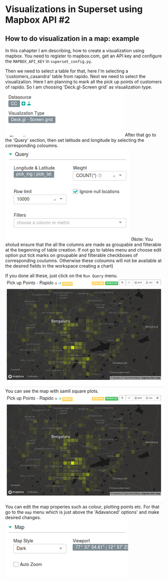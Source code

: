 # Visualizations in Superset using Mapbox API #2

## How to do visualization in a map: example
In this cahapter I am describing, how to create a visualization using mapbox. 
 You need to register to mapbox.com, get an API key and configure the
``MAPBOX_API_KEY`` in ``superset_config.py``.

Then we need to select a table for that, here I'm selecting a 'customers_casandra' table from rapido. Next we need to select the visualization. Here I am planning to mark all the pick up points of customers of rapido. So I am choosing 'Deck.gl-Screen grid' as visualization type. 
![](images/visua_type.png)
After that go to the 'Query' section, then set latitude and longitude by selecting the corresponding coloumns.
![](images/query_map.png)
(Note: You sholud ensure that the all the columns are made as groupable and filterable at the begenning of table creation. If not go to tables menu and choose edit option put tick marks on groupable and filterable checkboxes of corresponding coulumns. Otherwise these coloumns will not be available at the desired fields in the workspace creating a chart)

If you done all these, just click on the `Run Query` menu.![](images/map.png)
You can see the map with samll square plots.
![](images/map.png)
You can edit the map properies such as colour, plotting points etc. For that go to the `map` menu which is just above the 'Adavanced' options' and make desired changes.
![](images/map_prop.png)